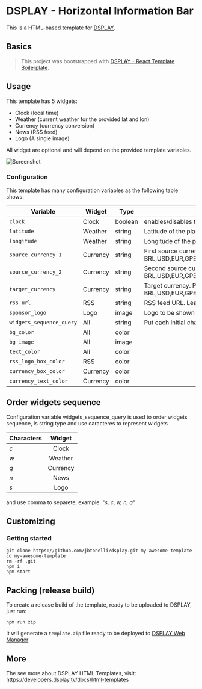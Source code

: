 # DSPLAY - Horizontal Information Bar

This is a HTML-based template for [DSPLAY](https://dsplay.tv).

## Basics

> This project was bootstrapped with [DSPLAY - React Template Boilerplate](https://github.com/dsplay/template-boilerplate-react).

## Usage

This template has 5 widgets:

- Clock (local time)
- Weather (current weather for the provided lat and lon)
- Currency (currency conversion)
- News (RSS feed)
- Logo (A single image)

All widget are optional and will depend on the provided template variables.

![Screenshot](assets/screenshot-01.png)

### Configuration

This template has many configuration variables as the following table shows:

| Variable                | Widget   | Type    | Description                                                                                                                                                                       |
|-------------------------|----------|---------|-----------------------------------------------------------------------------------------------------------------------------------------------------------------------------------|
| `clock`                 | Clock    | boolean | enables/disables the Clock widget                                                                                                                                                 |
| `latitude`              | Weather  | string  | Latitude of the place to get weather (ex: 41.1621376)                                                                                                                             |
| `longitude`             | Weather  | string  | Longitude of the place to get weather (ex: -8.656973)                                                                                                                             |
| `source_currency_1`     | Currency | string  | First source currency to be converted. Possible values are: BRL,USD,EUR,GPB,CUP,AUD,CVE,CNY,INR,KRW,COP,IDR,NGN,RON,ZAR,VEF,CAD,CLP,JPY,CHF,AFN,EGP,RUB,UYU,BTC                   |
| `source_currency_2`     | Currency | string  | Second source currency to be converted. Possible values are: BRL,USD,EUR,GPB,CUP,AUD,CVE,CNY,INR,KRW,COP,IDR,NGN,RON,ZAR,VEF,CAD,CLP,JPY,CHF,AFN,EGP,RUB,UYU,BTC                  |
| `target_currency`       | Currency | string  | Target currency. Possible values are: BRL,USD,EUR,GPB,CUP,AUD,CVE,CNY,INR,KRW,COP,IDR,NGN,RON,ZAR,VEF,CAD,CLP,JPY,CHF,AFN,EGP,RUB,UYU,BTC                                         |
| `rss_url`               | RSS      | string  | RSS feed URL. Leave it empty to hide the News widget                                                                                                                              |
| `sponsor_logo`          | Logo     | image   | Logo to be shown in the bar. Leave it empty to hide the Logo widget.                                                                                                              |
| `widgets_sequence_query`| All      | string  | Put each initial character to order widgets, example: c, q, w, s, n
| `bg_color`              | All      | color   |                                                                                                                                                                                   |
| `bg_image`              | All      | image   |                                                                                                                                                                                   |
| `text_color`            | All      | color   |                                                                                                                                                                                   |
| `rss_logo_box_color`    | RSS      | color   |                                                                                                                                                                                   |
| `currency_box_color`    | Currency | color   |                                                                                                                                                                                   |
| `currency_text_color`   | Currency | color   |                                                                                                                                                                                   |

## Order widgets sequence

Configuration variable widgets_sequence_query is used to order widgets sequence, is string type and use caracteres to represent widgets 







| Characters | Widget            
|-----------|:-------------:
| _c_  | Clock      
| _w_  | Weather      
| _q_  | Currency      
| _n_  | News      
| _s_  | Logo      

and use comma to separete, example: "_s, c, w, n, q_"


## Customizing

### Getting started

```
git clone https://github.com/jbtonelli/dsplay.git my-awesome-template
cd my-awesome-template
rm -rf .git
npm i
npm start
```

## Packing (release build)

To create a release build of the template, ready to be uploaded to DSPLAY, just run:

```
npm run zip
```

It will generate a `template.zip` file ready to be deployed to [DSPLAY Web Manager](https://manager.dsplay.tv/template/create)

## More

The see more about DSPLAY HTML Templates, visit: https://developers.dsplay.tv/docs/html-templates
```
